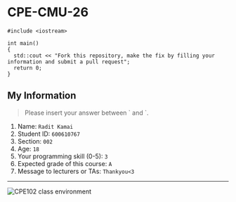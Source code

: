 # CPE-CMU-26
>
```
#include <iostream>

int main()
{
  std::cout << "Fork this repository, make the fix by filling your information and submit a pull request";
  return 0;
}
```

## My Information
> Please insert your answer between \` and \`.

1. Name: `Radit Kamai`
2. Student ID: `600610767`
3. Section: `002`
4. Age: `18`
5. Your programming skill (0-5): `3`
6. Expected grade of this course: `A`
7. Message to lecturers or TAs: `Thankyou<3`

---
![CPE102 class environment](https://github.com/tmwatchanan/CPE-CMU-26/raw/master/cpe102_class_envi.jpg)
